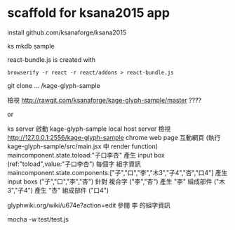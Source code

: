 scaffold for ksana2015 app
====

install github.com/ksanaforge/ksana2015

ks mkdb sample

react-bundle.js is created with 

    browserify -r react -r react/addons > react-bundle.js

git clone ... /kage-glyph-sample

檢視 http://rawgit.com/ksanaforge/kage-glyph-sample/master ????

or

ks server 
啟動 kage-glyph-sample local host server
檢視 http://127.0.0.1:2556/kage-glyph-sample chrome web page 互動網頁
(執行 kage-glyph-sample/src/main.jsx 中 render function)
maincomponent.state.toload:"子口李杏"
產生 input box (ref:"toload",value:"子口李杏")
每個字 組字資訊
maincomponent.state.components:["子","口","李","木3","子4","杏","口4"]
產生 input boxs ("子","口","李","杏")
針對 複合字 ("李","杏")
產生 "李" 組成部件 ("木3","子4")
產生 "杏" 組成部件 ("口4")

glyphwiki.org/wiki/u674e?action=edit 參閱 李 的組字資訊

   mocha -w test/test.js